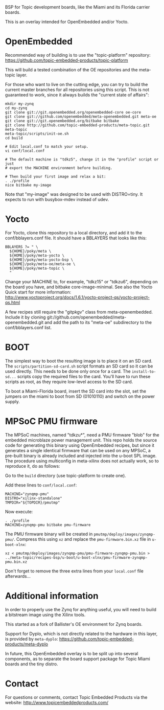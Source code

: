 BSP for Topic development boards, like the Miami and its Florida carrier
boards.

This is an overlay intended for OpenEmbedded and/or Yocto.

# OpenEmbedded

Recommended way of building is to use the "topic-platform" repository:
https://github.com/topic-embedded-products/topic-platform

This will build a tested combination of the OE repositories and the meta-topic
layer.

For those who want to live on the cutting edge, you can try to build the current
master branches for all repositories using this script. This is not guaranteed
to work, since it always builds the "current state of affairs":

```
mkdir my-zynq
cd my-zynq
git clone git://git.openembedded.org/openembedded-core oe-core
git clone git://github.com/openembedded/meta-openembedded.git meta-oe
git clone git://git.openembedded.org/bitbake bitbake
git clone http://github.com/topic-embedded-products/meta-topic.git meta-topic
meta-topic/scripts/init-oe.sh
cd build

# Edit local.conf to match your setup.
vi conf/local.conf

# The default machine is "tdkz5", change it in the "profile" script or just
# export the MACHINE environment before building.

# Then build your first image and relax a bit:
. ./profile
nice bitbake my-image
````

Note that "my-image" was designed to be used with DISTRO=tiny. It
expects to run with busybox-mdev instead of udev.


# Yocto

For Yocto, clone this repository to a local directory, and add it to the
conf/bblayers.conf file. It should have a BBLAYERS that looks like this:
````
BBLAYERS ?= " \
  ${HOME}/poky/meta \
  ${HOME}/poky/meta-yocto \
  ${HOME}/poky/meta-yocto-bsp \
  ${HOME}/poky/meta-oe/meta-oe \
  ${HOME}/poky/meta-topic \
  "
````

Change your MACHINE to, for example, "tdkz15" or "tdkzu6", depending on
the board you have, and bitbake core-image-minimal. See also the Yocto
Quick start for more information:
http://www.yoctoproject.org/docs/1.6.1/yocto-project-qs/yocto-project-qs.html

A few recipes still require the "gitpkgv" class from meta-openembedded.
Include it by cloning git://github.com/openembedded/meta-openembedded.git and add
the path to its "meta-oe" subdirectory to the conf/bblayers.conf list.


# BOOT

The simplest way to boot the resulting image is to place it on an SD
card. The `scripts/partition-sd-card.sh` script formats an SD card so it
can be used directly. This needs to be done only once for a card.
The `install-to-sd...` scripts copy the required files to the card. You'll
have to run these scripts as root, as they require low-level access to
the SD card.

To boot a Miami-Florida board, insert the SD card into the slot, set the
jumpers on the miami to boot from SD (01010110) and switch on the power
supply.

# MPSoC PMU firmware

The MPSoC machines, named "tdkzu*", need a PMU firmware "blob" for the embedded
microblaze power management unit. This repo holds the source code for generating
this binary using OpenEmbedded recipes, but since it generates a single
identical firmware that can be used on any MPSoC, a pre-built binary is already
included and injected into the u-boot SPL image. The procedure using multiconfig
in meta-xilinx does not actually work, so to reproduce it, do as follows:

Go to the `build` directory (use topic-platform to create one).

Add these lines to `conf/local.conf`:
```
MACHINE="zynqmp-pmu"
DISTRO="xilinx-standalone"
TMPDIR="${TOPDIR}/pmutmp"
```
Now execute:
```
. ./profile
MACHINE=zynqmp-pmu bitbake pmu-firmware
```
The PMU firmware binary will be created in `pmutmp/deploy/images/zynqmp-pmu/`.
Compress this using `xz` and replace the `pmu-firmware.bin.xz` file in
`u-boot-xlnx`:
```
xz < pmutmp/deploy/images/zynqmp-pmu/pmu-firmware-zynqmp-pmu.bin > ../meta-topic/recipes-bsp/u-boot/u-boot-xlnx/pmu-firmware-zynqmp-pmu.bin.xz
```

Don't forget to remove the three extra lines from your `local.conf` file afterwards...


# Additional information

In order to properly use the Zynq for anything useful, you will need to
build a bitstream image using the Xilinx tools.

This started as a fork of Ballister's OE environment for Zynq boards.

Support for Dyplo, which is not directly related to the hardware in this
layer, is provided by `meta-dyplo`:
https://github.com/topic-embedded-products/meta-dyplo

In future, this OpenEmbedded overlay is to be split up into several
components, as to separate the board support package for Topic Miami
boards and the tiny distro.


# Contact

For questions or comments, contact Topic Embedded Products via the website:
http://www.topicembeddedproducts.com/
